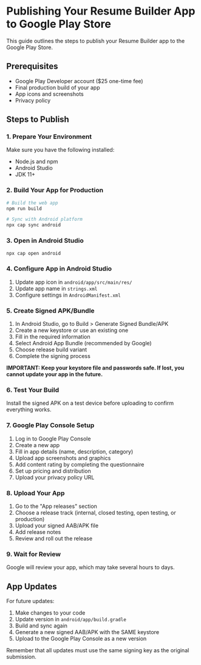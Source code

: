 
# Publishing Your Resume Builder App to Google Play Store

This guide outlines the steps to publish your Resume Builder app to the Google Play Store.

## Prerequisites

- Google Play Developer account ($25 one-time fee)
- Final production build of your app
- App icons and screenshots
- Privacy policy 

## Steps to Publish

### 1. Prepare Your Environment

Make sure you have the following installed:
- Node.js and npm
- Android Studio
- JDK 11+

### 2. Build Your App for Production

```bash
# Build the web app
npm run build

# Sync with Android platform
npx cap sync android
```

### 3. Open in Android Studio

```bash
npx cap open android
```

### 4. Configure App in Android Studio

1. Update app icon in `android/app/src/main/res/`
2. Update app name in `strings.xml`
3. Configure settings in `AndroidManifest.xml`

### 5. Create Signed APK/Bundle

1. In Android Studio, go to Build > Generate Signed Bundle/APK
2. Create a new keystore or use an existing one
3. Fill in the required information
4. Select Android App Bundle (recommended by Google)
5. Choose release build variant
6. Complete the signing process

**IMPORTANT: Keep your keystore file and passwords safe. If lost, you cannot update your app in the future.**

### 6. Test Your Build

Install the signed APK on a test device before uploading to confirm everything works.

### 7. Google Play Console Setup

1. Log in to Google Play Console
2. Create a new app
3. Fill in app details (name, description, category)
4. Upload app screenshots and graphics
5. Add content rating by completing the questionnaire
6. Set up pricing and distribution
7. Upload your privacy policy URL

### 8. Upload Your App

1. Go to the "App releases" section
2. Choose a release track (internal, closed testing, open testing, or production)
3. Upload your signed AAB/APK file
4. Add release notes
5. Review and roll out the release

### 9. Wait for Review

Google will review your app, which may take several hours to days.

## App Updates

For future updates:
1. Make changes to your code
2. Update version in `android/app/build.gradle`
3. Build and sync again
4. Generate a new signed AAB/APK with the SAME keystore
5. Upload to the Google Play Console as a new version

Remember that all updates must use the same signing key as the original submission.

